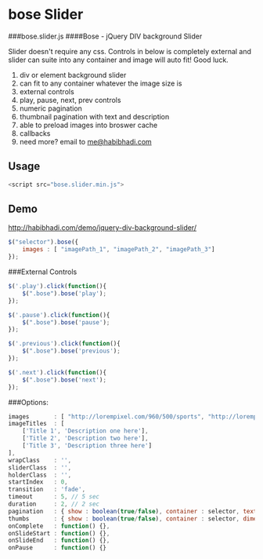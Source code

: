 bose Slider
===========

###bose.slider.js
####Bose - jQuery DIV background Slider

Slider doesn't require any css. Controls in below is completely external and slider can suite into any container and image will auto fit! Good luck.


1. div or element background slider
2. can fit to any container whatever the image size is
3. external controls
4. play, pause, next, prev controls
5. numeric pagination
6. thumbnail pagination with text and description
7. able to preload images into broswer cache
8. callbacks
9. need more? email to me@habibhadi.com

Usage
-----
```javascript
<script src="bose.slider.min.js">
```

Demo
----
http://habibhadi.com/demo/jquery-div-background-slider/

```javascript
$("selector").bose({
	images : [ "imagePath_1", "imagePath_2", "imagePath_3"]
});
```	



###External Controls

```javascript
$('.play').click(function(){
	$(".bose").bose('play');
});

$('.pause').click(function(){
	$(".bose").bose('pause');
});

$('.previous').click(function(){
	$(".bose").bose('previous');
});

$('.next').click(function(){
	$(".bose").bose('next');
});
```	

###Options:

```javascript
images       : [ "http://lorempixel.com/960/500/sports", "http://lorempixel.com/960/500/fashion", "http://lorempixel.com/960/500/nature"],
imageTitles  : [
	['Title 1', 'Description one here'],
	['Title 2', 'Description two here'],
	['Title 3', 'Description three here']
],
wrapClass    : '',
sliderClass  : '',
holderClass  : '',
startIndex   : 0,
transition   : 'fade',
timeout      : 5, // 5 sec
duration     : 2, // 2 sec
pagination   : { show : boolean(true/false), container : selector, text : boolean(true/false) },
thumbs       : { show : boolean(true/false), container : selector, dimension : { width : 100, height: 60 }, text : boolean(true/false) },
onComplete   : function() {},
onSlideStart : function() {},
onSlideEnd   : function() {},
onPause      : function() {}
```
	
